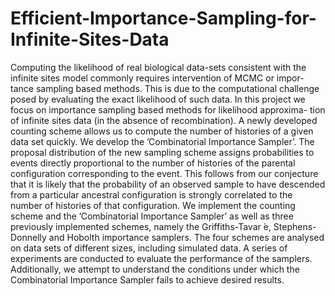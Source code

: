 # Efficient-Importance-Sampling-for-Infinite-Sites-Data
Computing the likelihood of real biological data-sets consistent with the infinite sites model commonly requires
intervention of MCMC or impor- tance sampling based methods. This is due to the computational challenge posed by 
evaluating the exact likelihood of such data.  In this project we focus on importance sampling based methods for 
likelihood approxima- tion  of  infinite  sites  data  (in  the  absence  of  recombination).   A  newly developed
counting scheme allows us to compute the number of histories of a given data set quickly.  We develop the
’Combinatorial Importance Sampler’.  The proposal distribution of the new sampling scheme assigns probabilities to
events directly proportional to the number of histories of the parental configuration corresponding to the event. 
This follows from our conjecture that it is likely that the probability of an observed sample to  have  descended
from  a  particular  ancestral  configuration  is  strongly correlated to the number of histories of that configuration.
We implement the counting scheme and the ’Combinatorial Importance Sampler’ as well as  three  previously  implemented
schemes,  namely  the  Griffiths-Tavar ́e, Stephens-Donnelly and Hobolth importance samplers.  The four schemes are analysed
on data sets of different sizes, including simulated data.  A series  of  experiments  are  conducted  to  evaluate  the
performance  of  the samplers.  Additionally, we attempt to understand the conditions under which the Combinatorial Importance
Sampler fails to achieve desired results.
